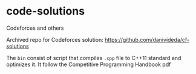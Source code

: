 # code-solutions
Codeforces and others

Archived repo for Codeforces solution: https://github.com/danivideda/cf-solutions

The `bin` consist of script that compiles `.cpp` file to C++11 standard and optimizes it. It follow the Competitive Programming Handbook pdf
